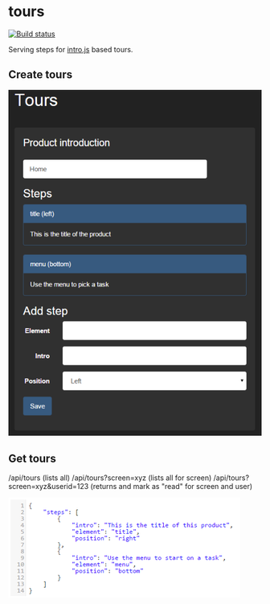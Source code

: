 # tours

[![Build status](https://ci.appveyor.com/api/projects/status/udp0mms0gm7m2cjp?svg=true)](https://ci.appveyor.com/project/bjornhol/tours)

Serving steps for [intro.js](http://usablica.github.io/intro.js/) based tours.

## Create tours

![New tour UI](/docs/addtour.png?raw=true "UI for creating new tour")

## Get tours

/api/tours (lists all)
/api/tours?screen=xyz (lists all for screen)
/api/tours?screen=xyz&userid=123 (returns and mark as "read" for screen and user)


![WebAPI to get tours](/docs/apireturn.png?raw=true "Get tours WebAPI")